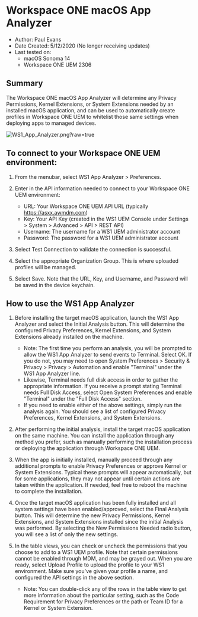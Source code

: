 # Workspace ONE macOS App Analyzer

* Author: Paul Evans
* Date Created: 5/12/2020 (No longer receiving updates)
* Last tested on:
    * macOS Sonoma 14
    * Workspace ONE UEM 2306


## Summary
<!-- Summary Start -->
The Workspace ONE macOS App Analyzer will determine any Privacy Permissions, Kernel Extensions, or System Extensions needed by an installed macOS application, and can be used to automatically create profiles in Workspace ONE UEM to whitelist those same settings when deploying apps to managed devices.
<!-- Summary End -->
![WS1_App_Analyzer.png?raw=true](WS1_App_Analyzer.png)

## To connect to your Workspace ONE UEM environment:

1. From the menubar, select WS1 App Analyzer > Preferences.

2. Enter in the API information needed to connect to your Workspace ONE UEM environment:
	* URL: Your Workspace ONE UEM API URL (typically https://asxx.awmdm.com)
	* Key: Your API Key (created in the WS1 UEM Console under Settings > System > Advanced > API > REST API)
	* Username: The username for a WS1 UEM administrator account
	* Password: The password for a WS1 UEM administrator account

3. Select Test Connection to validate the connection is successful.

4. Select the appropriate Organization Group.  This is where uploaded profiles will be managed.

5. Select Save.  Note that the URL, Key, and Username, and Password will be saved in the device keychain.

## How to use the WS1 App Analyzer

1. Before installing the target macOS application, launch the WS1 App Analyzer and select the Initial Analysis button.  This will determine the configured Privacy Preferences, Kernel Extensions, and System Extensions already installed on the machine.
	* Note: The first time you perform an analysis, you will be prompted to allow the WS1 App Analyzer to send events to Terminal. Select OK.  If you do not, you may need to open  System Preferences > Security & Privacy > Privacy > Automation and enable "Terminal" under the WS1 App Analyzer line.
	* Likewise, Terminal needs full disk access in order to gather the appropriate information.  If you receive a prompt stating Terminal needs Full Disk Access, select Open System Preferences and enable "Terminal" under the "Full Disk Access" section.
	* If you need to enable either of the above settings, simply run the analysis again.  You should see a list of configured Privacy Preferences, Kernel Extensions, and System Extensions.

2. After performing the initial analysis, install the target macOS application on the same machine.  You can install the application through any method you prefer, such as manually performing the installation process or deploying the application through Workspace ONE UEM.

3. When the app is initially installed, manually proceed through any additional prompts to enable Privacy Preferences or approve Kernel or System Extensions.  Typical these prompts will appear automatically, but for some applications, they may not appear until certain actions are taken within the application.  If needed, feel free to reboot the machine to complete the installation.

4. Once the target macOS application has been fully installed and all system settings have been enabled/approved, select the Final Analysis button.  This will determine the new Privacy Permissions, Kernel Extensions, and System Extensions installed since the initial Analysis was performed.  By selecting the New Permissions Needed radio button, you will see a list of only the new settings.

5. In the table views, you can check or uncheck the permissions that you choose to add to a WS1 UEM profile.  Note that certain permissions cannot be enabled through MDM, and may be grayed out.  When you are ready, select Upload Profile to upload the profile to your WS1 environment.  Make sure you've given your profile a name, and configured the API settings in the above section.
	* Note: You can double-click any of the rows in the table view to get more information about the particular setting, such as the Code Requirement for Privacy Preferences or the path or Team ID for a Kernel or System Extension.
